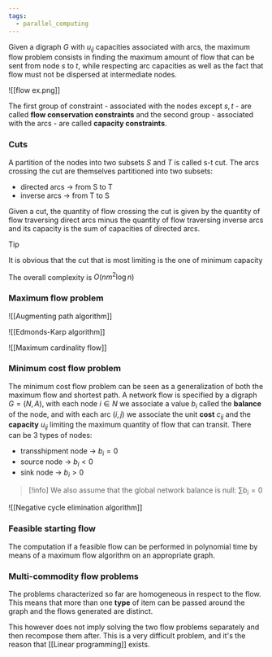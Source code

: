 ```yaml
---
tags:
  - parallel_computing
---
```

Given a digraph $G$ with $u_{ij}$ capacities associated with arcs, the maximum flow problem consists in finding the maximum amount of flow that can be sent from node $s$ to $t$, while respecting arc capacities as well as the fact that flow must not be dispersed at intermediate nodes.

![[flow ex.png]]

The first group of constraint - associated with the nodes except $s,t$ - are called **flow conservation constraints**  and the second group - associated with the arcs - are called **capacity constraints**.
### Cuts

A partition of the nodes into two subsets $S$ and $T$ is called s-t cut. The arcs crossing the cut are themselves partitioned into two subsets:
- directed arcs -> from S to T
- inverse arcs -> from T to S

Given a cut, the quantity of flow crossing the cut is given by the quantity of flow traversing direct arcs minus the quantity of flow traversing inverse arcs and its capacity is the sum of capacities of directed arcs.

>[!tip]
>It is obvious that the cut that is most limiting is the one of minimum capacity

The overall complexity is $O(nm^{2}\log n)$
### Maximum flow problem

![[Augmenting path algorithm]]

![[Edmonds-Karp algorithm]]

![[Maximum cardinality flow]]
### Minimum cost flow problem

The minimum cost flow problem can be seen as a generalization of both the maximum flow and shortest path. A network flow is specified by a digraph $G=(N,A)$, with each node $i\in N$ we associate a value $b_{i}$ called the **balance** of the node, and with each arc $(i,j)$ we associate the unit **cost** $c_{ij}$ and the **capacity** $u_{ij}$ limiting the maximum quantity of flow that can transit. There can be 3 types of nodes:
- transshipment node -> $b_{i} = 0$
- source node -> $b_{i} < 0$
- sink node -> $b_{i} > 0$

>[!info]
We also assume that the global network balance is null: $\sum b_{i} = 0$

![[Negative cycle elimination algorithm]]
### Feasible starting flow

The computation if a feasible flow can be performed in polynomial time by means of a maximum flow algorithm on an appropriate graph. 
### Multi-commodity flow problems

The problems characterized so far are homogeneous in respect to the flow. This means that more than one **type** of item can be passed around the graph and the flows generated are distinct.

This however does not imply solving the two flow problems separately and then recompose them after. This is a very difficult problem, and it's the reason that [[Linear programming]] exists.